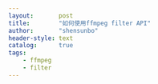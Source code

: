 ```yaml
---
layout:       post
title:        "如何使用ffmpeg filter API"
author:       "shensunbo"
header-style: text
catalog:      true
tags:
    - ffmpeg
    - filter
---
```

